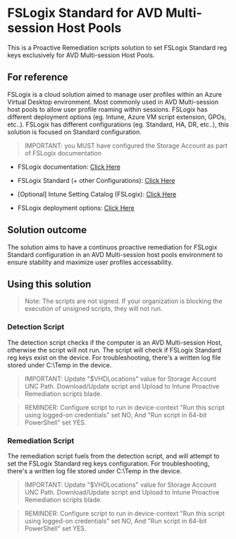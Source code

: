 # FSLogix Standard for AVD Multi-session Host Pools
This is a Proactive Remediation scripts solution to set FSLogix Standard reg keys exclusively for AVD Multi-session Host Pools.

## For reference
FSLogix is a cloud solution aimed to manage user profiles within an Azure Virtual Desktop environment.
Most commonly used in AVD Multi-session host pools to allow user profile roaming within sessions.
FSLogix has different deployment options (eg. Intune, Azure VM script extension, GPOs, etc..).
FSLogix has different configurations (eg. Standard, HA, DR, etc..), this solution is focused on Standard configuration.

> IMPORTANT: you MUST have configured the Storage Account as part of FSLogix documentation

* FSLogix documentation:
[Click Here](https://learn.microsoft.com/en-us/fslogix/overview-what-is-fslogix)

* FSLogix Standard (+ other Configurations):
[Click Here](https://learn.microsoft.com/en-us/fslogix/concepts-configuration-examples#example-1-standard)

* [Optional] Intune Setting Catalog (FSLogix):
[Click Here](https://learn.microsoft.com/en-us/fslogix/reference-configuration-settings?tabs=profiles)

* FSLogix deployment options:
[Click Here](https://learn.microsoft.com/en-us/fslogix/concepts-configuration-options)

## Solution outcome
The solution aims to have a continuos proactive remediation for FSLogix Standard configuration in an AVD Multi-session host pools environment to ensure stability and maximize user profiles accessability.

## Using this solution
> Note: The scripts are not signed. If your organization is blocking the execution of unsigned scripts, they will not run.

### Detection Script
The detection script checks if the computer is an AVD Multi-session Host, otherwise the script will not run.
The script will check if FSLogix Standard reg keys exist on the device.
For troubleshooting, there's a written log file stored under C:\Temp in the device.

> IMPORTANT: Update "$VHDLocations" value for Storage Account UNC Path. Download/Update script and Upload to Intune Proactive Remediation scripts blade.

> REMINDER: Configure script to run in device-context "Run this script using logged-on credentials" set NO, And "Run script in 64-bit PowerShell" set YES.

### Remediation Script
The remediation script fuels from the detection script, and will attempt to set the FSLogix Standard reg keys configuration.
For troubleshooting, there's a written log file stored under C:\Temp in the device.

> IMPORTANT: Update "$VHDLocations" value for Storage Account UNC Path. Download/Update script and Upload to Intune Proactive Remediation scripts blade.

> REMINDER: Configure script to run in device-context "Run this script using logged-on credentials" set NO, And "Run script in 64-bit PowerShell" set YES.
